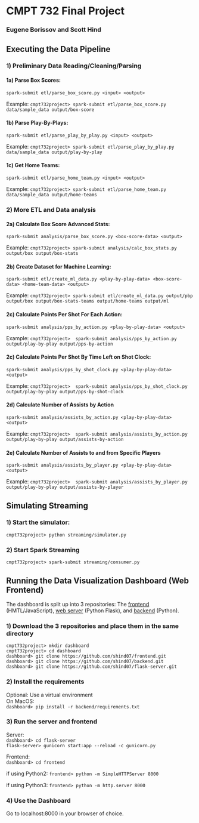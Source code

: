 # CMPT 732 Final Project
### Eugene Borissov and Scott Hind

## Executing the Data Pipeline
### 1) Preliminary Data Reading/Cleaning/Parsing
#### 1a) Parse Box Scores:
`spark-submit etl/parse_box_score.py <input> <output>`  

Example: `cmpt732project> spark-submit etl/parse_box_score.py data/sample_data output/box-score`

#### 1b) Parse Play-By-Plays:
`spark-submit etl/parse_play_by_play.py <input> <output>`  

Example: `cmpt732project> spark-submit etl/parse_play_by_play.py data/sample_data output/play-by-play`

#### 1c) Get Home Teams:
`spark-submit etl/parse_home_team.py <input> <output>`

Example:  `cmpt732project> spark-submit etl/parse_home_team.py data/sample_data output/home-teams`


### 2) More ETL and Data analysis
#### 2a) Calculate Box Score Advanced Stats:
`spark-submit analysis/parse_box_score.py <box-score-data> <output>`  

Example: `cmpt732project> spark-submit analysis/calc_box_stats.py output/box output/box-stats`

#### 2b) Create Dataset for Machine Learning:
`spark-submit etl/create_ml_data.py <play-by-play-data> <box-score-data> <home-team-data> <output>`

Example: `cmpt732project> spark-submit etl/create_ml_data.py output/pbp output/box output/box-stats-teams output/home-teams output/ml`

#### 2c) Calculate Points Per Shot For Each Action:
`spark-submit analysis/pps_by_action.py <play-by-play-data> <output>`

Example: `cmpt732project>  spark-submit analysis/pps_by_action.py output/play-by-play output/pps-by-action`

#### 2c) Calculate Points Per Shot By Time Left on Shot Clock:
`spark-submit analysis/pps_by_shot_clock.py <play-by-play-data> <output>`

Example: `cmpt732project>  spark-submit analysis/pps_by_shot_clock.py output/play-by-play output/pps-by-shot-clock`

#### 2d) Calculate Number of Assists by Action
`spark-submit analysis/assists_by_action.py <play-by-play-data> <output>`

Example: `cmpt732project>  spark-submit analysis/assists_by_action.py output/play-by-play output/assists-by-action`

#### 2e) Calculate Number of Assists to and from Specific Players
`spark-submit analysis/assists_by_player.py <play-by-play-data> <output>`

Example: `cmpt732project>  spark-submit analysis/assists_by_player.py output/play-by-play output/assists-by-player`



## Simulating Streaming
### 1) Start the simulator:
`cmpt732project> python streaming/simulator.py`

### 2) Start Spark Streaming
`cmpt732project> spark-submit streaming/consumer.py`

## Running the Data Visualization Dashboard (Web Frontend)

The dashboard is split up into 3 repositories: The [frontend](https://github.com/shind07/frontend.git) (HMTL/JavaScript), [web server](https://github.com/shind07/backend.git) (Python Flask), and [backend](https://github.com/shind07/flask-server.git) (Python).

### 1) Download the 3 repositories and place them in the same directory

`cmpt732project> mkdir dashboard`  
`cmpt732project> cd dashboard`  
`dashboard> git clone https://github.com/shind07/frontend.git`  
`dashboard> git clone https://github.com/shind07/backend.git`  
`dashboard> git clone https://github.com/shind07/flask-server.git`  

### 2) Install the requirements

Optional: Use a virtual environment  
On MacOS:  
`dashboard> pip install -r backend/requirements.txt`

### 3) Run the server and frontend

Server:  
`dashboard> cd flask-server`    
`flask-server> gunicorn start:app --reload -c gunicorn.py`  

Frontend:  
`dashboard> cd frontend`    

if using Python2:
`frontend> python -m SimpleHTTPServer 8000`  

if using Python3:
`frontend> python -m http.server 8000`  

### 4) Use the Dashboard

Go to localhost:8000 in your browser of choice.
